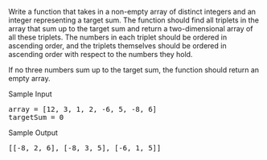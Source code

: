 <p>
  Write a function that takes in a non-empty array of distinct integers and an
  integer representing a target sum. The function should find all triplets in
  the array that sum up to the target sum and return a two-dimensional array of
  all these triplets. The numbers in each triplet should be ordered in ascending
  order, and the triplets themselves should be ordered in ascending order with
  respect to the numbers they hold.
</p>
<p>
  If no three numbers sum up to the target sum, the function should return an
  empty array.
</p>

Sample Input
<pre><span>array</span> = [12, 3, 1, 2, -6, 5, -8, 6]
<span>targetSum</span> = 0
</pre>

Sample Output
<pre>[[-8, 2, 6], [-8, 3, 5], [-6, 1, 5]]
</pre>